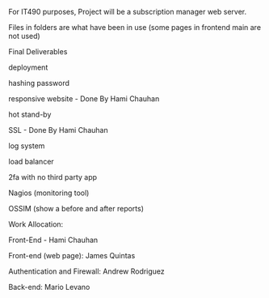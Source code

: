 For IT490 purposes, Project will be a subscription manager web server.

Files in folders are what have been in use (some pages in frontend main are not used)

Final Deliverables

deployment

hashing password

 responsive website - Done By Hami Chauhan

 hot stand-by

 SSL - Done By Hami Chauhan

 log system

 load balancer

 2fa with no third party app

 Nagios (monitoring tool)

 OSSIM (show a before and after reports)

Work Allocation:

Front-End - Hami Chauhan

Front-end (web page): James Quintas

Authentication and Firewall: Andrew Rodriguez

Back-end: Mario Levano

